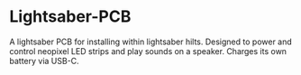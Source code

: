 # Lightsaber-PCB
A lightsaber PCB for installing within lightsaber hilts. Designed to power and control neopixel LED strips and play sounds on a speaker. Charges its own battery via USB-C.
